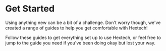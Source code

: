 # Get Started

Using anything new can be a bit of a challenge. Don't worry though, we've created a range of guides to help you get comfortable with Hextech!

Follow these guides to get everything set up to use Hextech, or feel free to jump to the guide you need if you've been doing okay but lost your way.

